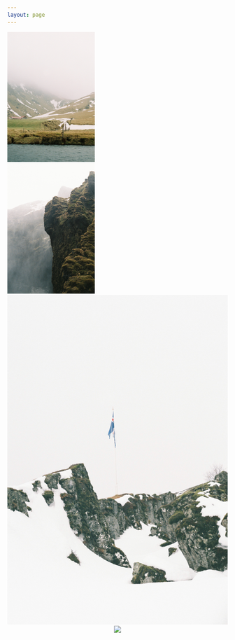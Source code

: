 ```yaml
---
layout: page
---
```



<!-- <center> -->
<!-- <a><img src="https://raw.githubusercontent.com/aymenhafeez/aymenhafeez.github.io/master/images/iceland/iceland_1.png" width="400"></a> -->
<!-- </center> -->

<!-- // -->

<!-- <center> -->
<!-- <a><img src="https://raw.githubusercontent.com/aymenhafeez/aymenhafeez.github.io/master/images/iceland/iceland_2.png" width="600"></a> -->
<!-- </center> -->

<!-- // -->

<!-- <center> -->
<!-- <a><img src="https://raw.githubusercontent.com/aymenhafeez/aymenhafeez.github.io/master/images/iceland/iceland_3.png" width="400"></a> -->
<!-- </center> -->

<div class="row">
<div class="column">
  <img src="https://raw.githubusercontent.com/aymenhafeez/aymenhafeez.github.io/master/images/iceland/iceland_1.png" width="200">
</div>
<div class="column">
  <img src="https://raw.githubusercontent.com/aymenhafeez/aymenhafeez.github.io/master/images/iceland/iceland_3.png" width="200">
</div>
<div class="column">
  <img src="https://raw.githubusercontent.com/aymenhafeez/aymenhafeez.github.io/master/images/iceland/iceland_4.png" with="200">
</div>
</div> 


<center>
<a><img src="https://raw.githubusercontent.com/aymenhafeez/aymenhafeez.github.io/master/images/iceland/iceland_2.png" width="600"></a>
</center>

